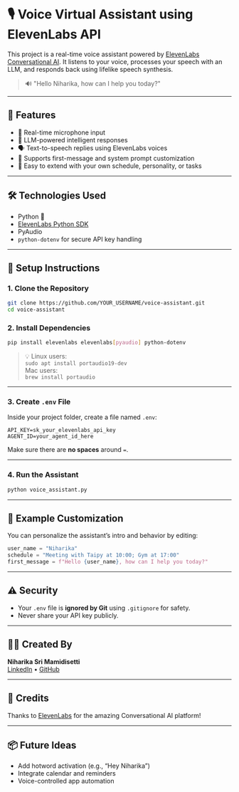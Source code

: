 
# 🎙️ Voice Virtual Assistant using ElevenLabs API

This project is a real-time voice assistant powered by [ElevenLabs Conversational AI](https://www.elevenlabs.io/). It listens to your voice, processes your speech with an LLM, and responds back using lifelike speech synthesis.

> 🔊 "Hello Niharika, how can I help you today?"

---

## 🚀 Features

- 🎤 Real-time microphone input
- 🤖 LLM-powered intelligent responses
- 🗣️ Text-to-speech replies using ElevenLabs voices
- 🔄 Supports first-message and system prompt customization
- 🧠 Easy to extend with your own schedule, personality, or tasks

---

## 🛠️ Technologies Used

- Python 🐍
- [ElevenLabs Python SDK](https://pypi.org/project/elevenlabs/)
- PyAudio
- `python-dotenv` for secure API key handling

---

## 🔧 Setup Instructions

### 1. Clone the Repository

```bash
git clone https://github.com/YOUR_USERNAME/voice-assistant.git
cd voice-assistant
```

### 2. Install Dependencies

```bash
pip install elevenlabs elevenlabs[pyaudio] python-dotenv
```

> 💡 Linux users:  
> `sudo apt install portaudio19-dev`  
> Mac users:  
> `brew install portaudio`

---

### 3. Create `.env` File

Inside your project folder, create a file named `.env`:

```env
API_KEY=sk_your_elevenlabs_api_key
AGENT_ID=your_agent_id_here
```

Make sure there are **no spaces** around `=`.

---

### 4. Run the Assistant

```bash
python voice_assistant.py
```

---

## 📌 Example Customization

You can personalize the assistant’s intro and behavior by editing:

```python
user_name = "Niharika"
schedule = "Meeting with Taipy at 10:00; Gym at 17:00"
first_message = f"Hello {user_name}, how can I help you today?"
```

---

## ⚠️ Security

- Your `.env` file is **ignored by Git** using `.gitignore` for safety.
- Never share your API key publicly.

---

## 🙋‍♀️ Created By

**Niharika Sri Mamidisetti**  
[LinkedIn](https://www.linkedin.com/in/niharikasri-mamidisetti) • [GitHub](https://github.com/YOUR_USERNAME)

---

## 📣 Credits

Thanks to [ElevenLabs](https://www.elevenlabs.io/) for the amazing Conversational AI platform!

---

## 📦 Future Ideas

- Add hotword activation (e.g., “Hey Niharika”)
- Integrate calendar and reminders
- Voice-controlled app automation
